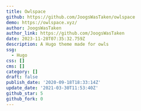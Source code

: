 ```yaml
---
title: Owlspace
github: https://github.com/JoogsWasTaken/owlspace
demo: https://owlspace.xyz/
author: JoogsWasTaken
author_link: https://github.com/JoogsWasTaken
date: 2023-11-28T07:35:32.759Z
description: A Hugo theme made for owls
ssg:
  - Hugo
css: []
cms: []
category: []
draft: false
publish_date: '2020-09-18T18:33:14Z'
update_date: '2021-03-30T11:53:40Z'
github_star: 5
github_fork: 0
---
```

